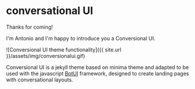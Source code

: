 # conversational UI

Thanks for coming!

I'm Antonio and I'm happy to introduce you a Conversional UI. 

![Conversional UI theme functionality]({{ site.url }}/assets/img/conversionalui.gif)

Conversional UI is a jekyll theme based on minima theme and adapted to be used with the javascript [BotUI](https://github.com/botui/botui) framework, designed to create landing pages with conversational layouts.

